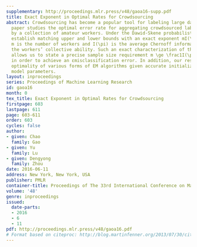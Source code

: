 ```yaml
---
supplementary: http://proceedings.mlr.press/v48/gaoa16-supp.pdf
title: Exact Exponent in Optimal Rates for Crowdsourcing
abstract: Crowdsourcing has become a popular tool for labeling large datasets. This
  paper studies the optimal error rate for aggregating crowdsourced labels provided
  by a collection of amateur workers. Under the Dawid-Skene probabilistic model, we
  establish matching upper and lower bounds with an exact exponent mI(\pi), where
  m is the number of workers and I(\pi) is the average Chernoff information that characterizes
  the workers’ collective ability. Such an exact characterization of the error exponent
  allows us to state a precise sample size requirement m \ge \frac1I(\pi)\log\frac1ε
  in order to achieve an εmisclassification error. In addition, our results imply
  optimality of various forms of EM algorithms given accurate initializers of the
  model parameters.
layout: inproceedings
series: Proceedings of Machine Learning Research
id: gaoa16
month: 0
tex_title: Exact Exponent in Optimal Rates for Crowdsourcing
firstpage: 603
lastpage: 611
page: 603-611
order: 603
cycles: false
author:
- given: Chao
  family: Gao
- given: Yu
  family: Lu
- given: Dengyong
  family: Zhou
date: 2016-06-11
address: New York, New York, USA
publisher: PMLR
container-title: Proceedings of The 33rd International Conference on Machine Learning
volume: '48'
genre: inproceedings
issued:
  date-parts:
  - 2016
  - 6
  - 11
pdf: http://proceedings.mlr.press/v48/gaoa16.pdf
# Format based on citeproc: http://blog.martinfenner.org/2013/07/30/citeproc-yaml-for-bibliographies/
---
```

